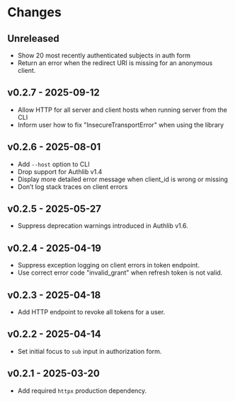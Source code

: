 # Changes

## Unreleased

- Show 20 most recently authenticated subjects in auth form
- Return an error when the redirect URI is missing for an anonymous client.

## v0.2.7 - 2025-09-12

- Allow HTTP for all server and client hosts when running server from the CLI
- Inform user how to fix "InsecureTransportError" when using the library

## v0.2.6 - 2025-08-01

- Add `--host` option to CLI
- Drop support for Authlib v1.4
- Display more detailed error message when client_id is wrong or missing
- Don’t log stack traces on client errors

## v0.2.5 - 2025-05-27

- Suppress deprecation warnings introduced in Authlib v1.6.

## v0.2.4 - 2025-04-19

- Suppress exception logging on client errors in token endpoint.
- Use correct error code "invalid_grant" when refresh token is not valid.

## v0.2.3 - 2025-04-18

- Add HTTP endpoint to revoke all tokens for a user.

## v0.2.2 - 2025-04-14

- Set initial focus to `sub` input in authorization form.

## v0.2.1 - 2025-03-20

- Add required `httpx` production dependency.
